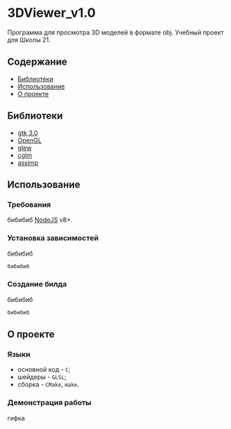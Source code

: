 # 3DViewer_v1.0
Программа для просмотра 3D моделей в формате obj.
Учебный проект для Школы 21.

## Содержание
- [Библиотеки](#Библиотеки)
- [Использование](#Использование)
- [О проекте](#О-проекте)

## Библиотеки
- [gtk 3.0](https://www.gtk.org/)
- [OpenGL](https://www.opengl.org/sdk/libs/)
- [glew](https://glew.sourceforge.net/)
- [cglm](https://github.com/recp/cglm)
- [assimp](https://github.com/assimp/assimp)

## Использование
### Требования
бибибиб [NodeJS](https://nodejs.org/) v8+.

### Установка зависимостей
бибибиб
```sh
бибибиб
```

### Создание билда
бибибиб
```sh
бибибиб
```

## О проекте
### Языки
- основной код - `C`;
- шейдеры - `GLSL`;
- сборка - `CMake`, `make`.
### Демонстрация работы
гифка
